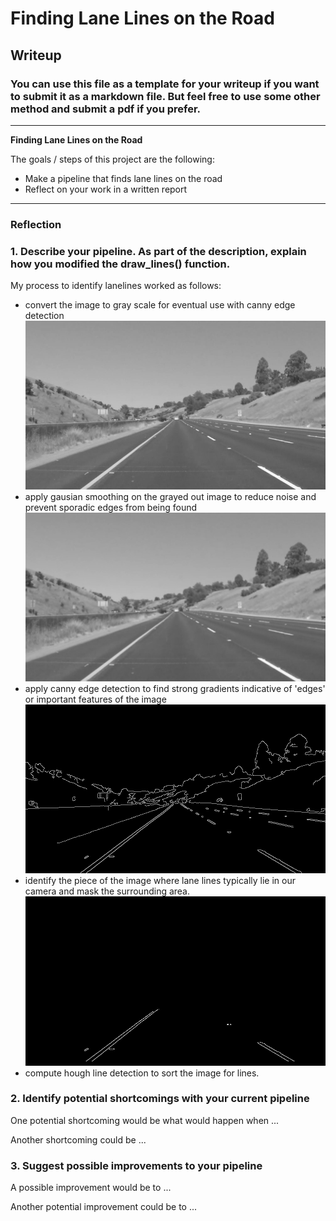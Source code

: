 # **Finding Lane Lines on the Road** 

## Writeup

### You can use this file as a template for your writeup if you want to submit it as a markdown file. But feel free to use some other method and submit a pdf if you prefer.

---

**Finding Lane Lines on the Road**

The goals / steps of this project are the following:
* Make a pipeline that finds lane lines on the road
* Reflect on your work in a written report


[//]: # (Image References)

[image1]: ./images/grayscale.jpg "Grayscale"
[image2]: ./images/gaussian-blur.jpg "Grayscale"
[image3]: ./images/canny-edge.jpg "Grayscale"
[image4]: ./images/masked-image.jpg "Grayscale"

---

### Reflection

### 1. Describe your pipeline. As part of the description, explain how you modified the draw_lines() function.

My process to identify lanelines worked as follows:
- convert the image to gray scale for eventual use with canny edge detection
![image1]
- apply gausian smoothing on the grayed out image to reduce noise and prevent sporadic edges from being found
![image2]
- apply canny edge detection to find strong gradients indicative of 'edges' or important features of the image
![image3]
- identify the piece of the image where lane lines typically lie in our camera and mask the surrounding area.
![image4]
- compute hough line detection to sort the image for lines.


### 2. Identify potential shortcomings with your current pipeline


One potential shortcoming would be what would happen when ... 

Another shortcoming could be ...


### 3. Suggest possible improvements to your pipeline

A possible improvement would be to ...

Another potential improvement could be to ...
